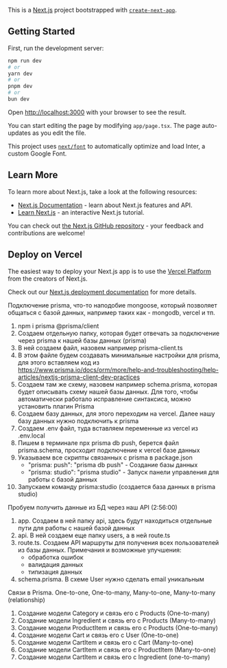 This is a [Next.js](https://nextjs.org/) project bootstrapped with [`create-next-app`](https://github.com/vercel/next.js/tree/canary/packages/create-next-app).

## Getting Started

First, run the development server:

```bash
npm run dev
# or
yarn dev
# or
pnpm dev
# or
bun dev
```

Open [http://localhost:3000](http://localhost:3000) with your browser to see the result.

You can start editing the page by modifying `app/page.tsx`. The page auto-updates as you edit the file.

This project uses [`next/font`](https://nextjs.org/docs/basic-features/font-optimization) to automatically optimize and load Inter, a custom Google Font.

## Learn More

To learn more about Next.js, take a look at the following resources:

- [Next.js Documentation](https://nextjs.org/docs) - learn about Next.js features and API.
- [Learn Next.js](https://nextjs.org/learn) - an interactive Next.js tutorial.

You can check out [the Next.js GitHub repository](https://github.com/vercel/next.js/) - your feedback and contributions are welcome!

## Deploy on Vercel

The easiest way to deploy your Next.js app is to use the [Vercel Platform](https://vercel.com/new?utm_medium=default-template&filter=next.js&utm_source=create-next-app&utm_campaign=create-next-app-readme) from the creators of Next.js.

Check out our [Next.js deployment documentation](https://nextjs.org/docs/deployment) for more details.

Подключение prismа, что-то наподобие mongoose, который позволяет общаться с базой данных, например таких как - mongodb, vercel и тп.

1. npm i prisma @prisma/client
2. Создаем отдельную папку, которая будет отвечать за подключение через prisma к нашей базы данных (prisma)
3. В ней создаем файл, назовем например prisma-client.ts
4. В этом файле будем создавать минимальные настройки для prisma, для этого вставляем код из https://www.prisma.io/docs/orm/more/help-and-troubleshooting/help-articles/nextjs-prisma-client-dev-practices
5. Создаем там же схему, назовем например schema.prisma, которая будет описывать схему нашей базы данных. Для того, чтобы автоматически работало исправление синтаксиса, можно установить плагин Prisma
6. Создаем базу данных, для этого переходим на vercel. Далее нашу базу данных нужно подключить к prisma
7. Создаем .env файл, туда вставляем переменные из vercel из .env.local
8. Пишем в терминале npx prisma db push, берется файл prisma.schema, просходит подключение к vercel базе данных
9. Указываем все скрипты связанных с prisma в package.json
   - "prisma: push": "prisma db push" - Создание базы данных
   - "prisma: studio": "prisma studio" - Запуск панели управления для работы с базой данных
10. Запускаем команду prisma:studio (создается база данных в prisma studio)

Пробуем получить данные из БД через наш API (2:56:00)

1. app. Создаем в ней папку api, здесь будут находиться отдельные пути для работы с нашей базой данных
2. api. В ней создаем еще папку users, а в ней route.ts
3. route.ts. Создаем API маршруты для получения всех пользователей из базы данных. Примечания и возможные улучшения:
   - обработка ошибок
   - валидация данных
   - типизация данных
4. schema.prisma. В схеме User нужно сделать email уникальным

Связи в Prisma. One-to-one, One-to-many, Many-to-one, Many-to-many (relationship)

1. Создание модели Category и связь его с Products (One-to-many)
2. Создание модели Ingredient и связь его с Products (Many-to-many)
3. Создание модели ProductItem и связь его с Products (One-to-many)
4. Создание модели Cart и связь его с User (One-to-one)
5. Cоздание модели CartItem и связь его с Cart (Many-to-one)
6. Cоздание модели CartItem и связь его с ProductItem (Many-to-one)
7. Cоздание модели CartItem и связь его с Ingredient (one-to-many)
